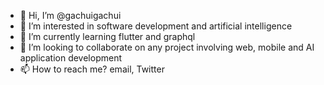 - 👋 Hi, I’m @gachuigachui
- 👀 I’m interested in software development and artificial intelligence
- 🌱 I’m currently learning flutter and graphql
- 💞️ I’m looking to collaborate on any project involving web, mobile and AI application development
- 📫 How to reach me? email, Twitter

<!---
gachuigachui/gachuigachui is a ✨ special ✨ repository because its `README.md` (this file) appears on your GitHub profile.
You can click the Preview link to take a look at your changes.
--->
